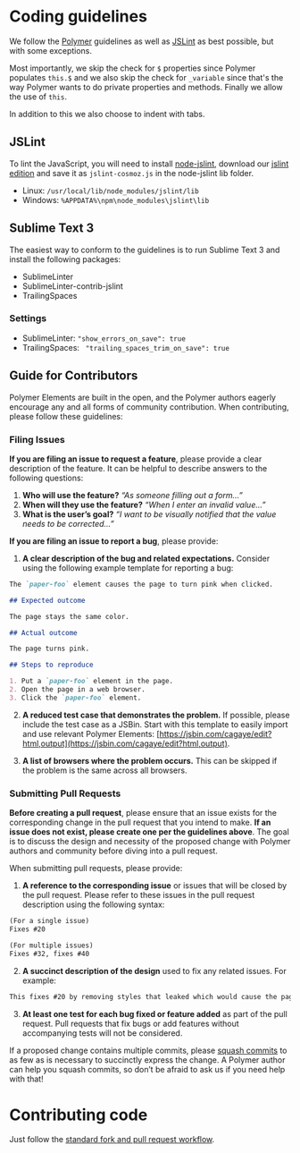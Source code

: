 # Coding guidelines

We follow the [Polymer](https://www.polymer-project.org) guidelines as well as [JSLint](http://jslint.com/) as best possible, but with some exceptions.

Most importantly, we skip the check for `$` properties since Polymer populates `this.$` and we also skip the check for `_variable` since that's the way Polymer wants to do private properties and methods. Finally we allow the use of `this`.

In addition to this we also choose to indent with tabs.

## JSLint

To lint the JavaScript, you will need to install [node-jslint](https://github.com/reid/node-jslint), download our [jslint edition](https://raw.githubusercontent.com/Neovici/JSLint/all-patches/jslint.js) and save it as `jslint-cosmoz.js` in the node-jslint lib folder.

* Linux: `/usr/local/lib/node_modules/jslint/lib`
* Windows: `%APPDATA%\npm\node_modules\jslint\lib`

## Sublime Text 3

The easiest way to conform to the guidelines is to run Sublime Text 3 and install the following packages:

* SublimeLinter
* SublimeLinter-contrib-jslint
* TrailingSpaces

### Settings

* SublimeLinter: `"show_errors_on_save": true`
* TrailingSpaces: ` "trailing_spaces_trim_on_save": true`

## Guide for Contributors

Polymer Elements are built in the open, and the Polymer authors eagerly encourage any and all forms of community contribution. When contributing, please follow these guidelines:

### Filing Issues

**If you are filing an issue to request a feature**, please provide a clear description of the feature. It can be helpful to describe answers to the following questions:

 1. **Who will use the feature?** _“As someone filling out a form…”_
 2. **When will they use the feature?** _“When I enter an invalid value…”_
 3. **What is the user’s goal?** _“I want to be visually notified that the value needs to be corrected…”_

**If you are filing an issue to report a bug**, please provide:

 1. **A clear description of the bug and related expectations.** Consider using the following example template for reporting a bug:

 ```markdown
 The `paper-foo` element causes the page to turn pink when clicked.

 ## Expected outcome

 The page stays the same color.

 ## Actual outcome

 The page turns pink.

 ## Steps to reproduce

 1. Put a `paper-foo` element in the page.
 2. Open the page in a web browser.
 3. Click the `paper-foo` element.
 ```

 2. **A reduced test case that demonstrates the problem.** If possible, please include the test case as a JSBin. Start with this template to easily import and use relevant Polymer Elements: [https://jsbin.com/cagaye/edit?html,output](https://jsbin.com/cagaye/edit?html,output).

 3. **A list of browsers where the problem occurs.** This can be skipped if the problem is the same across all browsers.

### Submitting Pull Requests

**Before creating a pull request**, please ensure that an issue exists for the corresponding change in the pull request that you intend to make. **If an issue does not exist, please create one per the guidelines above**. The goal is to discuss the design and necessity of the proposed change with Polymer authors and community before diving into a pull request.

When submitting pull requests, please provide:

 1. **A reference to the corresponding issue** or issues that will be closed by the pull request. Please refer to these issues in the pull request description using the following syntax:

 ```markdown
 (For a single issue)
 Fixes #20

 (For multiple issues)
 Fixes #32, fixes #40
 ```

 2. **A succinct description of the design** used to fix any related issues. For example:

 ```markdown
 This fixes #20 by removing styles that leaked which would cause the page to turn pink whenever `paper-foo` is clicked.
 ```

 3. **At least one test for each bug fixed or feature added** as part of the pull request. Pull requests that fix bugs or add features without accompanying tests will not be considered.

If a proposed change contains multiple commits, please [squash commits](https://www.google.com/url?q=http://blog.steveklabnik.com/posts/2012-11-08-how-to-squash-commits-in-a-github-pull-request) to as few as is necessary to succinctly express the change. A Polymer author can help you squash commits, so don’t be afraid to ask us if you need help with that!

# Contributing code

Just follow the [standard fork and pull request workflow](https://guides.github.com/activities/forking/).
